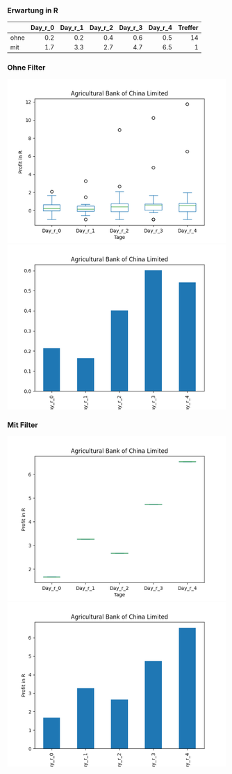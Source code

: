 ### Erwartung in R
|      |   Day_r_0 |   Day_r_1 |   Day_r_2 |   Day_r_3 |   Day_r_4 |   Treffer |
|:-----|----------:|----------:|----------:|----------:|----------:|----------:|
| ohne |       0.2 |       0.2 |       0.4 |       0.6 |       0.5 |        14 |
| mit  |       1.7 |       3.3 |       2.7 |       4.7 |       6.5 |         1 |

### Ohne Filter
![image info](./data/ACGBY_box_all.png)
![image info](./data/ACGBY_median_all.png)

### Mit Filter
![image info](./data/ACGBY_box_filtered.png)
![image info](./data/ACGBY_median_filtered.png)
